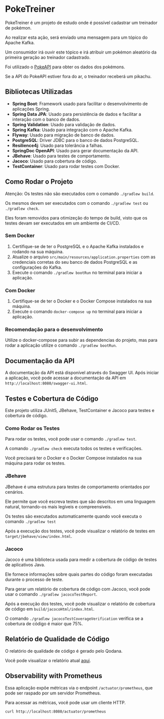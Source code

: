 # PokeTreiner

PokeTreiner é um projeto de estudo onde é possível cadastrar um treinador de pokémon.

Ao realizar esta ação, será enviado uma mensagem para um tópico do Apache Kafka.

Um consumidor irá ouvir este tópico e irá atribuir um pokémon aleatório da primeira geração ao treinador cadastrado.

Foi utilizado o [PokeAPI](https://pokeapi.co/) para obter os dados dos pokémons.

Se a API do PokeAPI estiver fora do ar, o treinador receberá um pikachu.

## Bibliotecas Utilizadas

- **Spring Boot**: Framework usado para facilitar o desenvolvimento de aplicações Spring.
- **Spring Data JPA**: Usado para persistência de dados e facilitar a interação com o banco de dados.
- **Spring Validation**: Usado para validação de dados.
- **Spring Kafka**: Usado para integração com o Apache Kafka.
- **Flyway**: Usado para migração de banco de dados.
- **PostgreSQL**: Driver JDBC para o banco de dados PostgreSQL.
- **Resilience4j**: Usado para tolerância a falhas.
- **SpringDoc OpenAPI**: Usado para gerar documentação da API.
- **JBehave**: Usado para testes de comportamento.
- **Jacoco**: Usado para cobertura de código.
- **TestContainer**: Usado para rodar testes com Docker.

## Como Rodar o Projeto

Atenção: Os testes não são executados com o comando `./gradlew build`.

Os mesmos devem ser executados com o comando `./gradlew test` ou `./gradlew check`.

Eles foram removidos para otimizeção do tempo de build, visto que os testes devam ser executados em um ambiente de
CI/CD.

### Sem Docker

1. Certifique-se de ter o PostgreSQL e o Apache Kafka instalados e rodando na sua máquina.
2. Atualize o arquivo `src/main/resources/application.properties` com as credenciais corretas do seu banco de dados
   PostgreSQL e as configurações do Kafka.
3. Execute o comando `./gradlew bootRun` no terminal para iniciar a aplicação.

### Com Docker

1. Certifique-se de ter o Docker e o Docker Compose instalados na sua máquina.
2. Execute o comando `docker-compose up` no terminal para iniciar a aplicação.

### Recomendação para o desenvolvimento

Utilize o docker-compose para subir as dependencias do projeto, mas para rodar a aplicação utilize o
comando `./gradlew bootRun`.

## Documentação da API

A documentação da API está disponível através do Swagger UI.
Após iniciar a aplicação, você pode acessar a documentação da API em `http://localhost:8080/swagger-ui.html`.

## Testes e Cobertura de Código

Este projeto utiliza JUnit5, JBehave, TestContainer e Jacoco para testes e cobertura de código.

### Como Rodar os Testes

Para rodar os testes, você pode usar o comando `./gradlew test`.

A comando `./gradlew check` executa todos os testes e verificações.

Você precisará ter o Docker e o Docker Compose instalados na sua máquina para rodar os testes.

### JBehave

JBehave é uma estrutura para testes de comportamento orientados por cenários.

Ele permite que você escreva testes que são descritos em uma linguagem natural, tornando-os mais legíveis e
compreensíveis.

Os testes são executados automaticamente quando você executa o comando `./gradlew test`

Após a execução dos testes, você pode visualizar o relatório de testes em `target/jbehave/view/index.html`.

### Jacoco

Jacoco é uma biblioteca usada para medir a cobertura de código de testes de aplicativos Java.

Ele fornece informações sobre quais partes do código foram executadas durante o processo de teste.

Para gerar um relatório de cobertura de código com Jacoco, você pode usar o comando `./gradlew jacocoTestReport`.

Após a execução dos testes, você pode visualizar o relatório de cobertura de código em `build/jacocoHtml/index.html`.

O comando `./gradlew jacocoTestCoverageVerification` verifica se a cobertura de código é maior que 75%.

## Relatório de Qualidade de Código

O relatório de qualidade de código é gerado pelo Qodana.

Você pode visualizar o relatório atual [aqui](https://qodana.cloud/projects/pQdyl/reports/10N2g).

## Observability with Prometheus

Essa aplicação expõe métricas via o endpoint `/actuator/prometheus`, que pode ser raspado por um servidor Prometheus.

Para acessar as métricas, você pode usar um cliente HTTP.

```bash
curl http://localhost:8080/actuator/prometheus
```